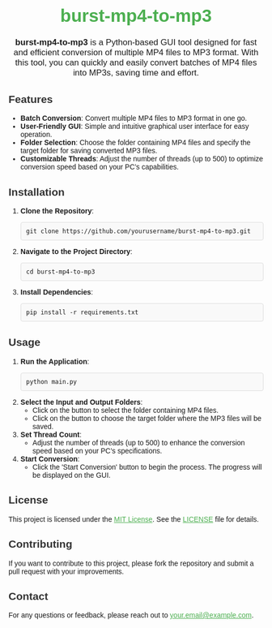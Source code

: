 <h1 style="text-align: center; color: #4CAF50; font-family: Arial, sans-serif; font-size: 2.5em;">burst-mp4-to-mp3</h1>

<p style="text-align: center; font-family: Arial, sans-serif; font-size: 1.2em;">
  <strong>burst-mp4-to-mp3</strong> is a Python-based GUI tool designed for fast and efficient conversion of multiple MP4 files to MP3 format. With this tool, you can quickly and easily convert batches of MP4 files into MP3s, saving time and effort.
</p>

<h2 style="color: #333; font-family: Arial, sans-serif;">Features</h2>
<ul style="font-family: Arial, sans-serif;">
  <li><strong>Batch Conversion</strong>: Convert multiple MP4 files to MP3 format in one go.</li>
  <li><strong>User-Friendly GUI</strong>: Simple and intuitive graphical user interface for easy operation.</li>
  <li><strong>Folder Selection</strong>: Choose the folder containing MP4 files and specify the target folder for saving converted MP3 files.</li>
  <li><strong>Customizable Threads</strong>: Adjust the number of threads (up to 500) to optimize conversion speed based on your PC’s capabilities.</li>
</ul>

<h2 style="color: #333; font-family: Arial, sans-serif;">Installation</h2>
<ol style="font-family: Arial, sans-serif;">
  <li><strong>Clone the Repository</strong>:
    <pre style="background-color: #f9f9f9; border: 1px solid #ddd; padding: 10px; border-radius: 4px;"><code>git clone https://github.com/yourusername/burst-mp4-to-mp3.git</code></pre>
  </li>
  <li><strong>Navigate to the Project Directory</strong>:
    <pre style="background-color: #f9f9f9; border: 1px solid #ddd; padding: 10px; border-radius: 4px;"><code>cd burst-mp4-to-mp3</code></pre>
  </li>
  <li><strong>Install Dependencies</strong>:
    <pre style="background-color: #f9f9f9; border: 1px solid #ddd; padding: 10px; border-radius: 4px;"><code>pip install -r requirements.txt</code></pre>
  </li>
</ol>

<h2 style="color: #333; font-family: Arial, sans-serif;">Usage</h2>
<ol style="font-family: Arial, sans-serif;">
  <li><strong>Run the Application</strong>:
    <pre style="background-color: #f9f9f9; border: 1px solid #ddd; padding: 10px; border-radius: 4px;"><code>python main.py</code></pre>
  </li>
  <li><strong>Select the Input and Output Folders</strong>:
    <ul>
      <li>Click on the button to select the folder containing MP4 files.</li>
      <li>Click on the button to choose the target folder where the MP3 files will be saved.</li>
    </ul>
  </li>
  <li><strong>Set Thread Count</strong>:
    <ul>
      <li>Adjust the number of threads (up to 500) to enhance the conversion speed based on your PC’s specifications.</li>
    </ul>
  </li>
  <li><strong>Start Conversion</strong>:
    <ul>
      <li>Click the 'Start Conversion' button to begin the process. The progress will be displayed on the GUI.</li>
    </ul>
  </li>
</ol>

<h2 style="color: #333; font-family: Arial, sans-serif;">License</h2>
<p style="font-family: Arial, sans-serif;">This project is licensed under the <a href="LICENSE" style="color: #4CAF50;">MIT License</a>. See the <a href="LICENSE" style="color: #4CAF50;">LICENSE</a> file for details.</p>

<h2 style="color: #333; font-family: Arial, sans-serif;">Contributing</h2>
<p style="font-family: Arial, sans-serif;">If you want to contribute to this project, please fork the repository and submit a pull request with your improvements.</p>

<h2 style="color: #333; font-family: Arial, sans-serif;">Contact</h2>
<p style="font-family: Arial, sans-serif;">For any questions or feedback, please reach out to <a href="mailto:your.email@example.com" style="color: #4CAF50;">your.email@example.com</a>.</p>
